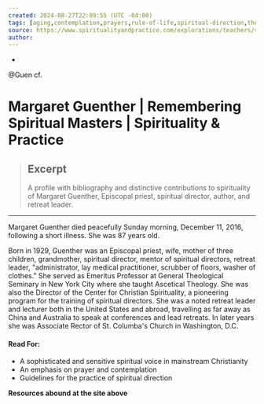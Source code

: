 ```yaml
---
created: 2024-08-27T22:09:55 (UTC -04:00)
tags: [aging,contemplation,prayers,rule-of-life,spiritual-direction,theology,walking]
source: https://www.spiritualityandpractice.com/explorations/teachers/view/53/margaret-guenther
author: 
---
```

- 
@Guen cf. 

# Margaret Guenther | Remembering Spiritual Masters | Spirituality & Practice

> ## Excerpt
> A profile with bibliography and distinctive contributions to spirituality of Margaret Guenther, Episcopal priest, spiritual director, author, and retreat leader.

---
Margaret Guenther died peacefully Sunday morning, December 11, 2016, following a short illness. She was 87 years old.

Born in 1929, Guenther was an Episcopal priest, wife, mother of three children, grandmother, spiritual director, mentor of spiritual directors, retreat leader, "administrator, lay medical practitioner, scrubber of floors, washer of clothes." She served as Emeritus Professor at General Theological Seminary in New York City where she taught Ascetical Theology. She was also the Director of the Center for Christian Spirituality, a pioneering program for the training of spiritual directors. She was a noted retreat leader and lecturer both in the United States and abroad, travelling as far away as China and Australia to speak at conferences and lead retreats. In later years she was Associate Rector of St. Columba's Church in Washington, D.C.

#### Read For:

-   A sophisticated and sensitive spiritual voice in mainstream Christianity
-   An emphasis on prayer and contemplation
-   Guidelines for the practice of spiritual direction

**Resources abound at the site above**
